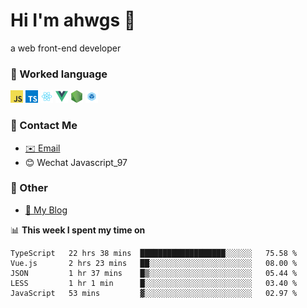 # Hi I'm ahwgs 👋

a web front-end developer

### 📝 Worked language

<code><img height="20" src="https://raw.githubusercontent.com/github/explore/80688e429a7d4ef2fca1e82350fe8e3517d3494d/topics/javascript/javascript.png"></code>
<code><img height="20" src="https://raw.githubusercontent.com/github/explore/80688e429a7d4ef2fca1e82350fe8e3517d3494d/topics/typescript/typescript.png"></code>
<code><img height="20" src="https://raw.githubusercontent.com/github/explore/80688e429a7d4ef2fca1e82350fe8e3517d3494d/topics/react/react.png"></code>
<code><img height="20" src="https://raw.githubusercontent.com/github/explore/80688e429a7d4ef2fca1e82350fe8e3517d3494d/topics/vue/vue.png"></code>
<code><img height="20" src="https://raw.githubusercontent.com/github/explore/80688e429a7d4ef2fca1e82350fe8e3517d3494d/topics/nodejs/nodejs.png"></code>
<code><img height="20" src="https://raw.githubusercontent.com/github/explore/80688e429a7d4ef2fca1e82350fe8e3517d3494d/topics/webpack/webpack.png"></code>

### 📮 Contact Me

- [✉️ Email](mailto:ah_wgs@126.com)
- 😊 Wechat Javascript_97

### 🤪 Other

- [📌 My Blog](https://www.ahwgs.cn)


📊 **This week I spent my time on**

<!--START_SECTION:waka-->
```text
TypeScript   22 hrs 38 mins  ███████████████████░░░░░░   75.58 % 
Vue.js       2 hrs 23 mins   ██░░░░░░░░░░░░░░░░░░░░░░░   08.00 % 
JSON         1 hr 37 mins    █▒░░░░░░░░░░░░░░░░░░░░░░░   05.44 % 
LESS         1 hr 1 min      █░░░░░░░░░░░░░░░░░░░░░░░░   03.40 % 
JavaScript   53 mins         ▓░░░░░░░░░░░░░░░░░░░░░░░░   02.97 % 
```
<!--END_SECTION:waka-->


